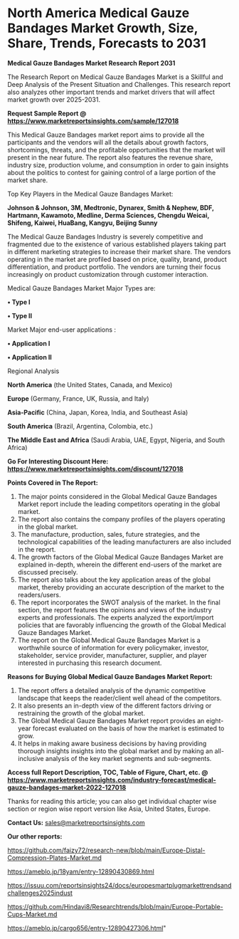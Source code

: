 # North America Medical Gauze Bandages Market Growth, Size, Share, Trends, Forecasts to 2031

<strong>Medical Gauze Bandages Market Research Report 2031</strong>

The Research Report on Medical Gauze Bandages Market is a Skillful and Deep Analysis of the Present Situation and Challenges. This research report also analyzes other important trends and market drivers that will affect market growth over 2025-2031.

<strong>Request Sample Report @ <a href=https://www.marketreportsinsights.com/sample/127018>https://www.marketreportsinsights.com/sample/127018</a></strong>

This Medical Gauze Bandages market report aims to provide all the participants and the vendors will all the details about growth factors, shortcomings, threats, and the profitable opportunities that the market will present in the near future. The report also features the revenue share, industry size, production volume, and consumption in order to gain insights about the politics to contest for gaining control of a large portion of the market share.

Top Key Players in the Medical Gauze Bandages Market:

<strong>Johnson & Johnson, 3M, Medtronic, Dynarex, Smith & Nephew, BDF, Hartmann, Kawamoto, Medline, Derma Sciences, Chengdu Weicai, Shifeng, Kaiwei, HuaBang, Kangyu, Beijing Sunny</strong>

The Medical Gauze Bandages Industry is severely competitive and fragmented due to the existence of various established players taking part in different marketing strategies to increase their market share. The vendors operating in the market are profiled based on price, quality, brand, product differentiation, and product portfolio. The vendors are turning their focus increasingly on product customization through customer interaction.

Medical Gauze Bandages Market Major Types are:

<strong>• Type I

• Type II</strong>

Market Major end-user applications :

<strong>• Application I

• Application II</strong>

Regional Analysis

</u><strong><b>North America</b></strong> (the United States, Canada, and Mexico)

<strong><b>Europe </b></strong>(Germany, France, UK, Russia, and Italy)

<strong><b>Asia-Pacific</b></strong> (China, Japan, Korea, India, and Southeast Asia)

<strong><b>South America</b></strong> (Brazil, Argentina, Colombia, etc.)

<strong><b>The Middle East and Africa</b></strong> (Saudi Arabia, UAE, Egypt, Nigeria, and South Africa)

<strong>Go For Interesting Discount Here: <a href=https://www.marketreportsinsights.com/discount/127018>https://www.marketreportsinsights.com/discount/127018</a></strong>

<strong>Points Covered in The Report:</strong>
<ol>
  <li>The major points considered in the Global Medical Gauze Bandages Market report include the leading competitors operating in the global market.</li>
  <li>The report also contains the company profiles of the players operating in the global market.</li>
  <li>The manufacture, production, sales, future strategies, and the technological capabilities of the leading manufacturers are also included in the report.</li>
  <li>The growth factors of the Global Medical Gauze Bandages Market are explained in-depth, wherein the different end-users of the market are discussed precisely.</li>
  <li>The report also talks about the key application areas of the global market, thereby providing an accurate description of the market to the readers/users.</li>
  <li>The report incorporates the SWOT analysis of the market. In the final section, the report features the opinions and views of the industry experts and professionals. The experts analyzed the export/import policies that are favorably influencing the growth of the Global Medical Gauze Bandages Market.</li>
  <li>The report on the Global Medical Gauze Bandages Market is a worthwhile source of information for every policymaker, investor, stakeholder, service provider, manufacturer, supplier, and player interested in purchasing this research document.</li>
</ol>
<strong>Reasons for Buying Global Medical Gauze Bandages Market Report:</strong>

<ol>
  <li>The report offers a detailed analysis of the dynamic competitive landscape that keeps the reader/client well ahead of the competitors.</li>
  <li>It also presents an in-depth view of the different factors driving or restraining the growth of the global market.</li>
  <li>The Global Medical Gauze Bandages Market report provides an eight-year forecast evaluated on the basis of how the market is estimated to grow.</li>
  <li>It helps in making aware business decisions by having providing thorough insights insights into the global market and by making an all-inclusive analysis of the key market segments and sub-segments.</li>
</ol>
<strong>Access full Report Description, TOC, Table of Figure, Chart, etc. @ <a href=https://www.marketreportsinsights.com/industry-forecast/medical-gauze-bandages-market-2022-127018>https://www.marketreportsinsights.com/industry-forecast/medical-gauze-bandages-market-2022-127018</a></strong>


Thanks for reading this article; you can also get individual chapter wise section or region wise report version like Asia, United States, Europe.

<strong>Contact Us:</strong>
sales@marketreportsinsights.com

<strong>Our other reports:</strong>

<a href=https://github.com/faizy72/research-new/blob/main/Europe-Distal-Compression-Plates-Market.md>https://github.com/faizy72/research-new/blob/main/Europe-Distal-Compression-Plates-Market.md</a>

<a href=https://ameblo.jp/18yam/entry-12890430869.html>https://ameblo.jp/18yam/entry-12890430869.html</a>

<a href=https://issuu.com/reportsinsights24/docs/europesmartplugmarkettrendsandchallenges2025indust>https://issuu.com/reportsinsights24/docs/europesmartplugmarkettrendsandchallenges2025indust</a>

<a href=https://github.com/Hindavi8/Researchtrends/blob/main/Europe-Portable-Cups-Market.md>https://github.com/Hindavi8/Researchtrends/blob/main/Europe-Portable-Cups-Market.md</a>

<a href=https://ameblo.jp/cargo656/entry-12890427306.html>https://ameblo.jp/cargo656/entry-12890427306.html</a>"
